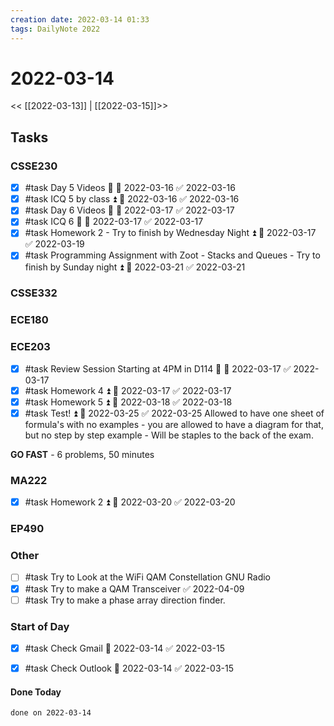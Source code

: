 ```yaml
---
creation date: 2022-03-14 01:33
tags: DailyNote 2022
---
```



# 2022-03-14

<< [[2022-03-13]] | [[2022-03-15]]>>

## Tasks

### CSSE230
- [x] #task Day 5 Videos 🔼 📅 2022-03-16 ✅ 2022-03-16
- [x] #task ICQ 5 by class ⏫ 📅 2022-03-16 ✅ 2022-03-16
- [x] #task Day 6 Videos 🔼 📅 2022-03-17 ✅ 2022-03-17
- [x] #task ICQ 6 🔼 📅 2022-03-17 ✅ 2022-03-17
- [x] #task Homework 2 - Try to finish by Wednesday Night ⏫ 📅 2022-03-17 ✅ 2022-03-19
- [x] #task Programming Assignment with Zoot - Stacks and Queues - Try to finish by Sunday night ⏫ 📅 2022-03-21 ✅ 2022-03-21

### CSSE332

### ECE180

### ECE203
- [x] #task Review Session Starting at 4PM in D114 🔽 📅 2022-03-17 ✅ 2022-03-17
- [x] #task Homework 4 ⏫ 📅 2022-03-17 ✅ 2022-03-17
- [x] #task Homework 5 ⏫ 📅 2022-03-18 ✅ 2022-03-18
- [x] #task Test! ⏫ 📅 2022-03-25 ✅ 2022-03-25
Allowed to have one sheet of formula's with no examples - you are allowed to have a diagram for that, but no step by step example - Will be staples to the back of the exam.

**GO FAST** - 6 problems, 50 minutes

### MA222
- [x] #task Homework 2 ⏫ 📅 2022-03-20 ✅ 2022-03-20

### EP490

### Other
- [ ] #task Try to Look at the WiFi QAM Constellation GNU Radio
- [x] #task Try to make a QAM Transceiver ✅ 2022-04-09
- [ ] #task Try to make a phase array direction finder.

### Start of Day
- [x] #task Check Gmail 📅 2022-03-14 ✅ 2022-03-15
- [x] #task Check Outlook 📅 2022-03-14 ✅ 2022-03-15




#### Done Today

```tasks
done on 2022-03-14
```